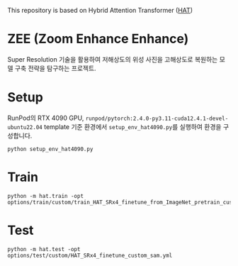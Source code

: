 This repository is based on Hybrid Attention Transformer ([HAT](https://github.com/XPixelGroup/HAT))
# ZEE (Zoom Enhance Enhance)

Super Resolution 기술을 활용하여 저해상도의 위성 사진을 고해상도로 복원하는 모델 구축 전략을 탐구하는 프로젝트.

# Setup

RunPod의 RTX 4090 GPU, `runpod/pytorch:2.4.0-py3.11-cuda12.4.1-devel-ubuntu22.04` template 기준 환경에서 `setup_env_hat4090.py`를 실행하여 환경을 구성합니다.

```
python setup_env_hat4090.py
```

# Train
```
python -m hat.train -opt options/train/custom/train_HAT_SRx4_finetune_from_ImageNet_pretrain_custom_sumi.yml
```

# Test
```
python -m hat.test -opt options/test/custom/HAT_SRx4_finetune_custom_sam.yml
```
